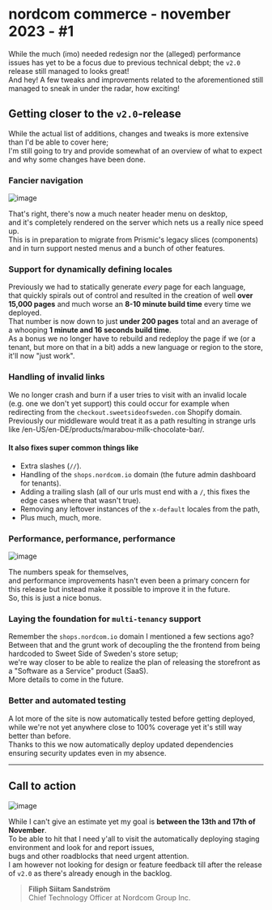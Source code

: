 # nordcom commerce - november 2023 - #1

While the much (imo) needed redesign nor the (alleged) performance issues has yet to be a focus due to previous technical debpt; the `v2.0` release still managed to looks great!\
And hey! A few tweaks and improvements related to the aforementioned still managed to sneak in under the radar, how exciting!

## Getting closer to the `v2.0`-release

While the actual list of additions, changes and tweaks is more extensive than I'd be able to cover here;\
I'm still going to try and provide somewhat of an overview of what to expect and why some changes have been done.

### Fancier navigation

![image](https://user-images.githubusercontent.com/108444335/282270508-6bacb499-7c33-4509-9a44-ec83d1bbd7d6.jpeg)

That's right, there's now a much neater header menu on desktop,\
and it's completely rendered on the server which nets us a really nice speed up.\
This is in preparation to migrate from Prismic's legacy slices (components) and in turn support nested menus and a bunch of other features.

### Support for dynamically defining locales

Previously we had to statically generate *every* page for each language,\
that quickly spirals out of control and resulted in the creation of well **over 15,000 pages** and much worse an **8-10 minute build time** every time we deployed.\
That number is now down to just **under 200 pages** total and an average of a whooping **1 minute and 16 seconds build time**.\
As a bonus we no longer have to rebuild and redeploy the page if we (or a tenant, but more on that in a bit) adds a new language or region to the store, it'll now "just work".

### Handling of invalid links

We no longer crash and burn if a user tries to visit with an invalid locale (e.g. one we don't yet support)
this could occur for example when redirecting from the `checkout.sweetsideofsweden.com` Shopify domain.\
Previously our middleware would treat it as a path resulting in strange urls like /en-US/en-DE/products/marabou-milk-chocolate-bar/.

#### It also fixes super common things like

- Extra slashes (`//`).
- Handling of the `shops.nordcom.io` domain (the future admin dashboard for tenants).
- Adding a trailing slash (all of our urls must end with a `/`, this fixes the edge cases where that wasn't true).
- Removing any leftover instances of the `x-default` locales from the path,
- Plus much, much, more.

### Performance, performance, performance

![image](https://user-images.githubusercontent.com/108444335/282270514-e23a10e3-6ba9-4ee4-b1b4-f992103c47f1.jpeg)

The numbers speak for themselves,\
and performance improvements hasn't even been a primary concern for this release but instead make it possible to improve it in the future.\
So, this is just a nice bonus.

### Laying the foundation for `multi-tenancy` support

Remember the `shops.nordcom.io` domain I mentioned a few sections ago?\
Between that and the grunt work of decoupling the the frontend from being hardcoded to Sweet Side of Sweden's store setup;\
we're way closer to be able to realize the plan of releasing the storefront as a "Software as a Service" product (SaaS).\
More details to come in the future.

### Better and automated testing

A lot more of the site is now automatically tested before getting deployed,\
while we're not yet anywhere close to 100% coverage yet it's still way better than before.\
Thanks to this we now automatically deploy updated dependencies ensuring security updates even in my absence.

---

## Call to action

![image](https://user-images.githubusercontent.com/108444335/282270536-840ba328-5a3a-4e3f-9916-d9b12961b37e.jpeg)

While I can't give an estimate yet my goal is **between the 13th and 17th of November**.\
To be able to hit that I need y'all to visit the automatically deploying staging environment and look for and report issues,\
bugs and other roadblocks that need urgent attention.\
I am however not looking for design or feature feedback till after the release of `v2.0` as there's already enough in the backlog.

> **Filiph Siitam Sandström**\
> Chief Technology Officer at Nordcom Group Inc.
